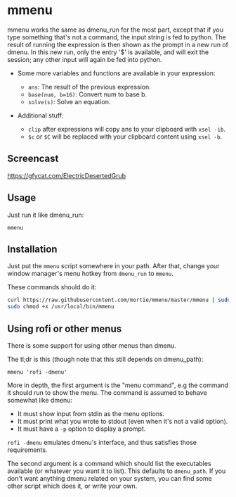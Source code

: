 # mmenu

mmenu works the same as dmenu\_run for the most part, except that if you type
something that's not a command, the input string is fed to python. The result
of running the expression is then shown as the prompt in a new run of dmenu.
In this new run, only the entry '$' is available, and will exit the session;
any other input will again be fed into python.

* Some more variables and functions are available in your expression:
	* `ans`: The result of the previous expression.
	* `base(num, b=16)`: Convert num to base b.
	* `solve(s)`: Solve an equation.

* Additional stuff:
	* `clip` after expressions will copy ans to your clipboard with `xsel -ib`.
	* `$c` or `$C` will be replaced with your clipboard content using `xsel -b`.

## Screencast

https://gfycat.com/ElectricDesertedGrub

## Usage

Just run it like dmenu\_run:

	mmenu

## Installation

Just put the `mmenu` script somewhere in your path. After that, change your
window manager's menu hotkey from `dmenu_run` to `mmenu`.

These commands should do it:

``` bash
curl https://raw.githubusercontent.com/mortie/mmenu/master/mmenu | sudo tee /usr/local/bin/mmenu
sudo chmod +x /usr/local/bin/mmenu
```

## Using rofi or other menus

There is some support for using other menus than dmenu.

The tl;dr is this (though note that this still depends on dmenu\_path):

	mmenu 'rofi -dmenu'

More in depth, the first argument is the "menu command", e.g the command it
should run to show the menu. The command is assumed to behave somewhat like
dmenu:

* It must show input from stdin as the menu options.
* It must print what you wrote to stdout (even when it's not a valid option).
* It must have a `-p` option to display a prompt.

`rofi -dmenu` emulates dmenu's interface, and thus satisfies those
requirements.

The second argument is a command which should list the executables available
(or whatever you want it to list). This defaults to `dmenu_path`. If you
don't want anything dmenu related on your system, you can find some other
script which does it, or write your own.
